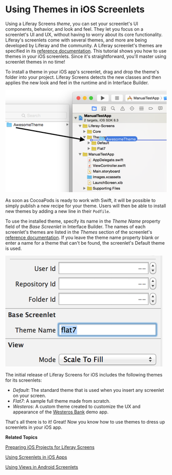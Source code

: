 # Using Themes in iOS Screenlets [](id=using-themes-in-ios-screenlets)

Using a Liferay Screens *theme*, you can set your screenlet's UI components,
behavior, and look and feel. They let you focus on a screenlet's UI and UX,
without having to worry about its core functionality. Liferay's screenlets come
with several themes, and more are being developed by Liferay and the community.
A Liferay screenlet's themes are specified in its
[reference documentation](/develop/reference/-/knowledge_base/6-2/screenlets-in-liferay-screens-for-ios).
This tutorial shows you how to use themes in your iOS screenlets. Since it's
straightforward, you'll master using screenlet themes in no time! 

To install a theme in your iOS app's screenlet, drag and drop the theme's folder
into your project. Liferay Screens detects the new classes and then applies the
new look and feel in the runtime and in Interface Builder. 

![Figure 1: To install a theme into an Xcode project, drag and drop the theme's folder into it.](../../images/screens-ios-xcode-install-theme.png)

As soon as CocoaPods is ready to work with Swift, it will be possible to simply 
publish a new recipe for your theme. Users will then be able to install new 
themes by adding a new line in their `Podfile`. 

To use the installed theme, specify its name in the *Theme Name* property field
of the *Base Screenlet* in Interface Builder. The names of each screenlet's
themes are listed in the *Themes* section of the screenlet's
[reference documentation](/develop/reference/-/knowledge_base/6-2/screenlets-in-liferay-screens-for-ios). 
If you leave the theme name property blank or enter a name for a theme that
can't be found, the screenlet's Default theme is used. 

![Figure 2: In Interface Builder, you specify a screenlet's theme by entering its name in the *Theme Name* field; this sets the screenlet's `themeName` property.](../../images/screens-ios-themes-property.png)

The initial release of Liferay Screens for iOS includes the following themes for
its screenlets: 

- *Default*: The standard theme that is used when you insert any screenlet on 
  your screen. 
- *Flat7*: A sample full theme made from scratch. 
- *Westeros*: A custom theme created to customize the UX and appearance of the
  [Westeros Bank](https://github.com/liferay/liferay-screens/tree/master/ios/Samples/WesterosBank) 
  demo app.

That's all there is to it! Great! Now you know how to use themes to dress up 
screenlets in your iOS app.

<!-- We can use this once we make the theme creation tutorial available. Jim 
This opens up a world of possibilities--like writing your own themes.
--> 

**Related Topics**

[Preparing iOS Projects for Liferay Screens](/tutorials/-/knowledge_base/6-2/preparing-ios-projects-for-liferay-screens)

[Using Screenlets in iOS Apps](/tutorials/-/knowledge_base/6-2/using-screenlets-ios-apps)

[Using Views in Android Screenlets](/tutorials/-/knowledge_base/6-2/using-views-in-android-screenlets)
